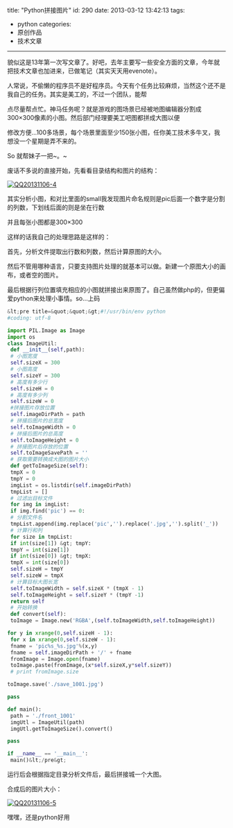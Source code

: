 title: "Python拼接图片"
id: 290
date: 2013-03-12 13:42:13
tags: 
- python
categories: 
- 原创作品
- 技术文章
---

貌似这是13年第一次写文章了。好吧，去年主要写一些安全方面的文章，今年就把技术文章也加进来，已做笔记（其实天天用evenote）。

人常说，不偷懒的程序员不是好程序员。今天有个任务比较麻烦，当然这个还不是我自己的任务。其实是美工的，不过一个团队，能帮

点尽量帮点忙。神马任务呢？就是游戏的图场景已经被地图编辑器分割成300×300像素的小图。然后部门经理要美工吧图都拼成大图以便

修改方便…100多场景，每个场景里面至少150张小图，任你美工技术多牛叉，我想没一个星期是弄不来的。

So 就帮妹子一把~。~

<!--more-->

废话不多说的直接开始，先看看目录结构和图片的结构：

[![QQ20131106-4](http://asset.creturn.com/asset/uploads/2013/11/QQ20131106-4.png)](http://asset.creturn.com/asset/uploads/2013/11/QQ20131106-4.png)

其实分析小图，和对比里面的small我发现图片命名规则是pic后面一个数字是分割的列数，下划线后面的则是坐在行数

并且每张小图都是300×300

这样的话我自己的处理思路是这样的：

首先，分析文件提取出行数和列数，然后计算原图的大小。

然后不管用哪种语言，只要支持图片处理的就基本可以做。新建一个原图大小的画布，或者空的图片。

最后根据行列位置填充相应的小图就拼接出来原图了。自己虽然做php的，但更偏爱python来处理小事情。so…上码

```python
&lt;pre title=&quot;&quot;&gt;#!/usr/bin/env python
#coding: utf-8

import PIL.Image as Image
import os
class ImageUtil:
 def __init__(self,path):
 # 小图宽度
 self.sizeX = 300
 # 小图高度
 self.sizeY = 300
 # 高度有多少行
 self.sizeH = 0
 # 高度有多少列
 self.sizeW = 0
 #拼接图片存放位置
 self.imageDirPath = path
 # 拼接后图片的总宽度
 self.toImageWidth = 0
 # 拼接后图片的总高度
 self.toImageHeight = 0
 # 拼接图片后存放的位置
 self.toImageSavePath = ''
 # 获取需要转换成大图的图片大小
 def getToImageSize(self):
 tmpX = 0
 tmpY = 0
 imgList = os.listdir(self.imageDirPath)
 tmpList = []
 # 过滤出目标文件
 for img in imgList:
 if img.find('pic') == 0:
 # 分割文件名
 tmpList.append(img.replace('pic','').replace('.jpg','').split('_'))
 # 计算行和列
 for size in tmpList:
 if int(size[1]) &gt; tmpY:
 tmpY = int(size[1])
 if int(size[0]) &gt; tmpX:
 tmpX = int(size[0])
 self.sizeH = tmpY
 self.sizeW = tmpX
 # 计算目标大图长宽
 self.toImageWidth = self.sizeX * (tmpX - 1)
 self.toImageHeight = self.sizeY * (tmpY -1)
 return self
 # 开始转换
 def convert(self):
 toImage = Image.new('RGBA',(self.toImageWidth,self.toImageHeight))

for y in xrange(0,self.sizeH - 1):
 for x in xrange(0,self.sizeW - 1):
 fname = 'pic%s_%s.jpg'%(x,y)
 fname = self.imageDirPath + '/' + fname
 fromImage = Image.open(fname)
 toImage.paste(fromImage,(x*self.sizeX,y*self.sizeY))
 # print fromImage.size

toImage.save('./save_1001.jpg')

pass

def main():
 path = './front_1001'
 imgUtl = ImageUtil(path)
 imgUtl.getToImageSize().convert()

pass

if __name__ == '__main__':
 main()&lt;/pre&gt;
```

运行后会根据指定目录分析文件后，最后拼接城一个大图。

合成后的图片大小：

[![QQ20131106-5](http://asset.creturn.com/asset/uploads/2013/11/QQ20131106-5.png)](http://asset.creturn.com/asset/uploads/2013/11/QQ20131106-5.png)

嘿嘿，还是python好用
